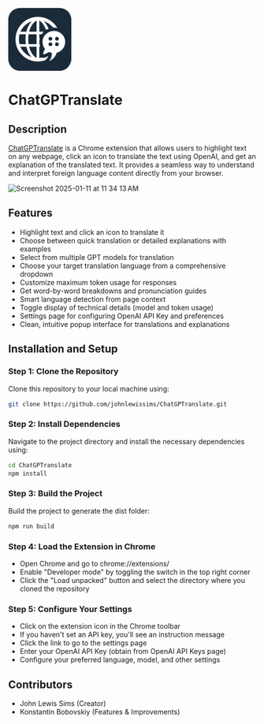 ![ChatGPTranslate](src/icons/icon128.png)
# ChatGPTranslate
## Description
[ChatGPTranslate](https://chromewebstore.google.com/detail/chatgptranslate/plokiajdjepgcmhbnbfcehedkiobiakd) is a Chrome extension that allows users to highlight text on any webpage, click an icon to translate the text using OpenAI, and get an explanation of the translated text. It provides a seamless way to understand and interpret foreign language content directly from your browser.

<img width="721" alt="Screenshot 2025-01-11 at 11 34 13 AM" src="https://github.com/user-attachments/assets/e50cc761-d936-42d2-a65d-9d8e5cfc28c4" />


## Features
- Highlight text and click an icon to translate it
- Choose between quick translation or detailed explanations with examples
- Select from multiple GPT models for translation
- Choose your target translation language from a comprehensive dropdown
- Customize maximum token usage for responses
- Get word-by-word breakdowns and pronunciation guides
- Smart language detection from page context
- Toggle display of technical details (model and token usage)
- Settings page for configuring OpenAI API Key and preferences
- Clean, intuitive popup interface for translations and explanations

## Installation and Setup
### Step 1: Clone the Repository
Clone this repository to your local machine using:
```bash
git clone https://github.com/johnlewissims/ChatGPTranslate.git
```

### Step 2: Install Dependencies
Navigate to the project directory and install the necessary dependencies using:
```bash
cd ChatGPTranslate
npm install
```

### Step 3: Build the Project
Build the project to generate the dist folder:
```bash
npm run build
```

### Step 4: Load the Extension in Chrome
- Open Chrome and go to chrome://extensions/
- Enable "Developer mode" by toggling the switch in the top right corner
- Click the "Load unpacked" button and select the directory where you cloned the repository

### Step 5: Configure Your Settings
- Click on the extension icon in the Chrome toolbar
- If you haven't set an API key, you'll see an instruction message
- Click the link to go to the settings page
- Enter your OpenAI API Key (obtain from OpenAI API Keys page)
- Configure your preferred language, model, and other settings

## Contributors
- John Lewis Sims (Creator)
- Konstantin Bobovskiy (Features & Improvements)
